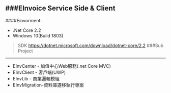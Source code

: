 ###EInvoice Service Side & Client
-------------------

####Einvorment:
+   .Net Core 2.2
+   Windows 10(Build 1803)
>SDK https://dotnet.microsoft.com/download/dotnet-core/2.2
###Sub Project
-------------------
+	EInvCenter - 加值中心Web服務(.net Core MVC)
+	EInvClient - 客戶端(UWP)
+	EInvLib - 商業邏輯模組
+	EInvMigration-資料庫遷移執行專案



	



